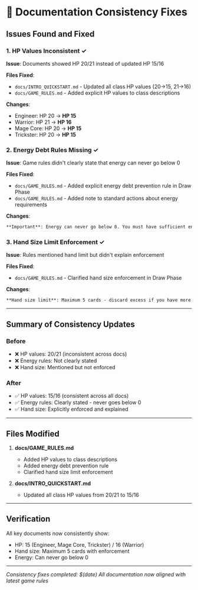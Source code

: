 # 🔧 Documentation Consistency Fixes

## Issues Found and Fixed

### 1. HP Values Inconsistent ✓
**Issue**: Documents showed HP 20/21 instead of updated HP 15/16

**Files Fixed**:
- `docs/INTRO_QUICKSTART.md` - Updated all class HP values (20→15, 21→16)
- `docs/GAME_RULES.md` - Added explicit HP values to class descriptions

**Changes**:
- Engineer: HP 20 → **HP 15**
- Warrior: HP 21 → **HP 16**
- Mage Core: HP 20 → **HP 15**
- Trickster: HP 20 → **HP 15**

### 2. Energy Debt Rules Missing ✓
**Issue**: Game rules didn't clearly state that energy can never go below 0

**Files Fixed**:
- `docs/GAME_RULES.md` - Added explicit energy debt prevention rule in Draw Phase
- `docs/GAME_RULES.md` - Added note to standard actions about energy requirements

**Changes**:
```markdown
**Important**: Energy can never go below 0. You must have sufficient energy to play cards.
```

### 3. Hand Size Limit Enforcement ✓
**Issue**: Rules mentioned hand limit but didn't explain enforcement

**Files Fixed**:
- `docs/GAME_RULES.md` - Clarified hand size enforcement in Draw Phase

**Changes**:
```markdown
**Hand size limit**: Maximum 5 cards - discard excess if you have more
```

---

## Summary of Consistency Updates

### Before
- ❌ HP values: 20/21 (inconsistent across docs)
- ❌ Energy rules: Not clearly stated
- ❌ Hand size: Mentioned but not enforced

### After
- ✅ HP values: 15/16 (consistent across all docs)
- ✅ Energy rules: Clearly stated - never goes below 0
- ✅ Hand size: Explicitly enforced and explained

---

## Files Modified

1. **docs/GAME_RULES.md**
   - Added HP values to class descriptions
   - Added energy debt prevention rule
   - Clarified hand size limit enforcement

2. **docs/INTRO_QUICKSTART.md**
   - Updated all class HP values from 20/21 to 15/16

---

## Verification

All key documents now consistently show:
- HP: 15 (Engineer, Mage Core, Trickster) / 16 (Warrior)
- Hand size: Maximum 5 cards with enforcement
- Energy: Can never go below 0

---

*Consistency fixes completed: $(date)*
*All documentation now aligned with latest game rules*

